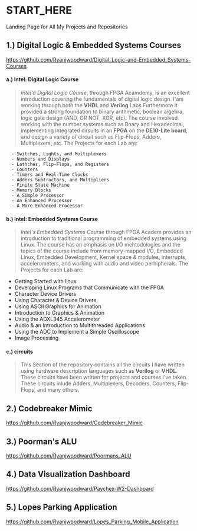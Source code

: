 # START_HERE
Landing Page for All My Projects and Repositories


## 1.) Digital Logic & Embedded Systems Courses
 https://github.com/Ryanjwoodward/Digital_Logic-and-Embedded_Systems-Courses
  
####  a.) Intel: Digital Logic Course
    
> _Intel'a Digital Logic Course_, through FPGA Acamdemy, is an excellent introduction covering the fundamentals of digital logic design. I'am working through both the **VHDL** and **Verilog** Labs Furthermore it provided a strong foundation to binary arithmetic, boolean algebra, logic gate design (AND, OR NOT, XOR, etc). The course involved working with the number systems such as Bnary and Hexadecimal, implementing integrated cirsuits in an **FPGA** on the **DE10-Lite board**, and  design a variety of circuit such as Flip-Flops, Adders, Multiplexers, etc. 
> The Projects for each Lab are: 
      
      - Switches, Lights, and Multiplexers
      - Numbers and Displays
      - Lathches, Flip-Flops, and Registers
      - Counters
      - Timers and Real-Time Clocks
      - Adders Subtractors, and Multipliers
      - Finite State Machine
      - Memory Blocks
      - A Simple Processor
      - An Enhanced Processor
      - A More Enhanced Processor
      
####  b.) Intel: Embedded Systems Course
>_Intel's Embedded Systems Course_ through FPGA Academ provides an introduction to traditional programming of embedded systems using Linux. The course has an emphasis on I/O mehtodologies and the topics of the course include from memory-mapped I/O, Embedded Linux, Embedded Development, Kernel space & modules, interrupts, accelerometers, and working with audio and video perhipherals.
>The Projects for each Lab are:

 - Getting Started with linux
 - Developing Linux Programs that Communicate with the FPGA
 - Character Device Drivers
 - Using Character & Device Drivers
 - Using ASCII Graphics for Animation
 - Introduction to Graphics & Animation
 - Using the ADXL345 Accelerometer
 - Audio & an Introduction to Multithreaded Applications
 - Using the ADC to Implement a Simple Oscilloscope
 - Image Processing
 
####  c.) circuits
> This Section of the repository contains all the circuits I have written using hardware description languages such as **Verilog** or **VHDL**. These circuits have been written for projects and courses i've taken. These circuits inlude Adders, Multiplexers, Decoders, Counters, Flip-Flops, and many others.
   
## 2.) Codebreaker Mimic 
https://github.com/Ryanjwoodward/Codebreaker_Mimic
  
## 3.) Poorman's ALU
https://github.com/Ryanjwoodward/Poormans_ALU

## 4.) Data Visualization Dashboard
https://github.com/Ryanjwoodward/Paychex-W2-Dashboard
## 5.) Lopes Parking Application
https://github.com/Ryanjwoodward/Lopes_Parking_Mobile_Application
